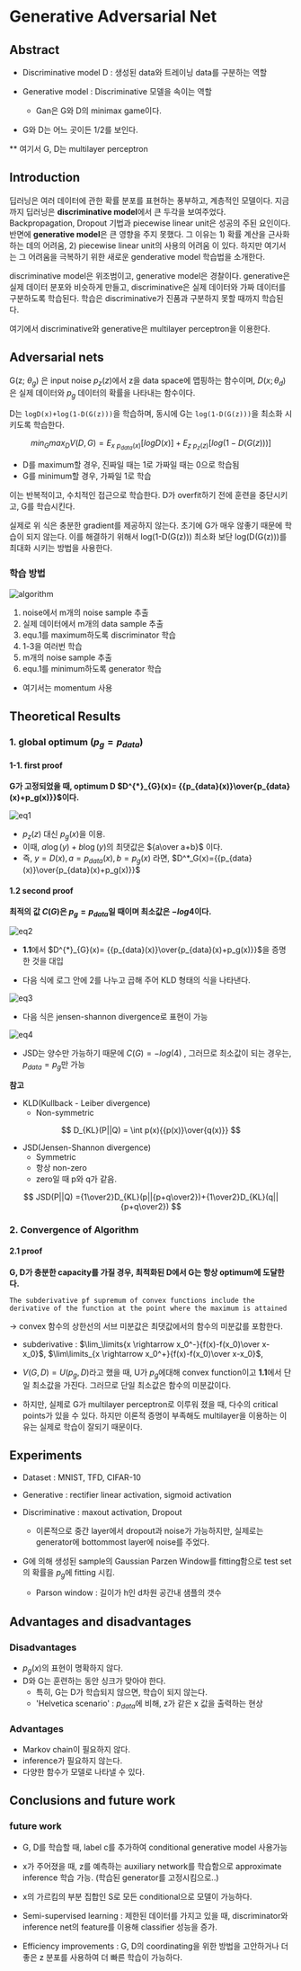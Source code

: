 # Generative Adversarial Net

## Abstract

- Discriminative model D : 생성된 data와 트레이닝 data를 구분하는 역할
- Generative model : Discriminative 모델을 속이는 역할
  - Gan은 G와 D의 minimax game이다.

- G와 D는 어느 곳이든 1/2를 보인다.

** 여기서 G, D는 multilayer perceptron



## Introduction

  딥러닝은 여러 데이터에 관한 확률 분포를 표현하는 풍부하고, 계층적인 모델이다. 지금까지 딥러닝은 **discriminative model**에서 큰 두각을 보여주었다. Backpropagation, Dropout 기법과 piecewise linear unit은 성공의 주된 요인이다. 반면에 **generative model**은 큰 영향을 주지 못했다. 그 이유는 1) 확률 계산을 근사화하는 데의 어려움, 2) piecewise linear unit의 사용의 어려움 이 있다. 하지만 여기서는 그 어려움을 극복하기 위한 새로운 genderative model 학습법을 소개한다.

  discriminative model은 위조범이고, generative model은 경찰이다. generative은 실제 데이터 분포와 비슷하게 만들고, discriminative은 실제 데이터와 가짜 데이터를 구분하도록 학습된다. 학습은 discriminative가 진품과 구분하지 못할 때까지 학습된다. 

  여기에서 discriminative와 generative은 multilayer perceptron을 이용한다.



## Adversarial nets

G(z; $\theta_g$) 은 input noise $p_z(z)$에서 z을 data space에 맵핑하는 함수이며, $D(x;\theta_d)$은 실제 데이터와 $p_g$ 데이터의 확률을 나타내는 함수이다.  



D는 `logD(x)+log(1-D(G(z)))`을 학습하며, 동시에 G는 `log(1-D(G(z)))`을 최소화 시키도록 학습한다. 

$$min_Gmax_DV(D,G)=E_{x~p_{data}(x)}[logD(x)]+E_{z~p_{z}(z)}[log(1-D(G(z)))] $$    

- D를 maximum할 경우, 진짜일 때는 1로 가짜일 때는 0으로 학습됨
- G를 minimum할 경우, 가짜일 1로 학습



이는 반복적이고, 수치적인 접근으로 학습한다. D가 overfit하기 전에 훈련을 중단시키고, G를 학습시킨다.

실제로 위 식은 충분한 gradient를 제공하지 않는다. 초기에 G가 매우 않좋기 때문에 학습이 되지 않는다. 이를 해결하기 위해서 log(1-D(G(z))) 최소화 보단 log(D(G(z)))를 최대화 시키는 방법을 사용한다.



### 학습 방법

![algorithm](/Users/whale/Desktop/document/paper/summary/gan/image/5.png)



1. noise에서 m개의 noise sample 추출
2. 실제 데이터에서 m개의 data sample 추출
3. equ.1를 maximum하도록 discriminator 학습
4. 1-3을 여러번 학습
5. m개의 noise sample 추출
6. equ.1를 minimum하도록 generator 학습

* 여기서는 momentum 사용



## Theoretical Results

### 1. global optimum ($p_g = p_{data}$)

#### 1-1. first proof

**G가 고정되었을 때, optimum D $D^{*}_{G}(x)= {{p_{data}(x)}\over{p_{data}(x)+p_g(x)}}$이다.**

![eq1](/Users/whale/Desktop/document/paper/summary/gan/image/1.png)

- $p_z(z)$ 대신 $p_g(x)$을 이용.
- 이때, $a\log(y)+b\log(y)$의 최댓값은 ${a\over a+b}$  이다.
- 즉, $y=D(x), a=p_{data}(x), b=p_g(x)$ 라면, $D^*_G(x)={{p_{data}(x)}\over{p_{data}(x)+p_g(x)}}$

#### 1.2 second proof

 **최적의 값 $C(G)$은 $p_g=p_{data}$일 때이며 최소값은 $-log4$이다.**

![eq2](/Users/whale/Desktop/document/paper/summary/gan/image/2.png)	

- **1.1**에서 $D^{*}_{G}(x)= {{p_{data}(x)}\over{p_{data}(x)+p_g(x)}}$을 증명한 것을 대입

- 다음 식에 로그 안에 2를 나누고 곱해 주어 KLD 형태의 식을 나타낸다.

![eq3](/Users/whale/Desktop/document/paper/summary/gan/image/3.png)

- 다음 식은 jensen-shannon divergence로 표현이 가능

![eq4](/Users/whale/Desktop/document/paper/summary/gan/image/4.png)

- JSD는 양수만 가능하기 때문에 $C(G)= -log(4)$ , 그러므로 최소값이 되는 경우는, $p_{data}=p_g$만 가능 



**참고**

- KLD(Kullback - Leiber divergence)
  - Non-symmetric

$$
D_{KL}(P||Q) = \int p(x){{p(x)}\over{q(x)}}
$$

- JSD(Jensen-Shannon divergence)
  - Symmetric
  - 항상 non-zero
  - zero일 때 p와 q가 같음.

$$
JSD(P||Q) ={1\over2}D_{KL}(p||{p+q\over2})+{1\over2}D_{KL}(q||{p+q\over2})
$$



### 2. Convergence of Algorithm

#### 2.1 proof

**G, D가 충분한 capacity를 가질 경우, 최적화된 D에서 G는 항상 optimum에 도달한다.**

 ```
The subderivative pf supremum of convex functions include the derivative of the function at the point where the maximum is attained
 ```

-> convex 함수의 상한선의 서브 미분값은 최댓값에서의 함수의 미분값를 포함한다.

- subderivative : $\lim_\limits{x \rightarrow x_0^-}{f(x)-f(x_0)\over x-x_0}$,  $\lim\limits_{x \rightarrow x_0^+}{f(x)-f(x_0)\over x-x_0}$,



- $V(G, D)=U(p_g, D)$라고 했을 때, U가 $p_g$에대해 convex function이고 **1.1**에서 단일 최소값을 가진다. 그러므로 단일 최소값은 함수의 미분값이다.



- 하지만, 실제로 G가 multilayer perceptron로 이루워 졌을 때, 다수의 critical points가 있을 수 있다. 하지만 이론적 증명이 부족해도 multilayer을 이용하는 이유는 실제로 학습이 잘되기 때문이다.



## Experiments

- Dataset : MNIST, TFD, CIFAR-10
- Generative : rectifier linear activation, sigmoid activation
- Discriminative : maxout activation, Dropout
  - 이론적으로 중간 layer에서 dropout과 noise가 가능하지만, 실제로는 generator에 bottommost layer에 noise를 주었다.



- G에 의해 생성된 sample의 Gaussian Parzen Window를 fitting함으로 test set의 확률을 $p_g$에 fitting 시킴.
  - Parson window : 길이가 h인 d차원 공간내 샘플의 갯수



## Advantages and disadvantages

### Disadvantages

- $p_g(x)$의 표현이 명확하지 않다. 
- D와 G는 훈련하는 동안 싱크가 맞아야 한다. 
  - 특히, G는 D가 학습되지 않으면, 학습이 되지 않는다.
  - 'Helvetica scenario' : $p_{data}$에 비해, z가 같은 x 값을 출력하는 현상



### Advantages

- Markov chain이 필요하지 않다.
- inference가 필요하지 않는다.
- 다양한 함수가 모델로 나타낼 수 있다.



## Conclusions and future work

### future work

- G, D를 학습할 때, label c를 추가하여 conditional generative model 사용가능
- x가 주어졌을 때, z를 예측하는 auxiliary network를 학습함으로 approximate inference 학습 가능. (학습된 generator를 고정시킴으로..)
- x의 가르킴의 부분 집합인 S로 모든 conditional으로 모델이 가능하다. 

- Semi-supervised learning : 제한된 데이터를 가지고 있을 때, discriminator와 inference net의 feature를 이용해 classifier 성능을 증가.
- Efficiency improvements : G, D의 coordinating을 위한 방법을 고안하거나 더 좋은 z 분포를 사용하여 더 빠른 학습이 가능하다.